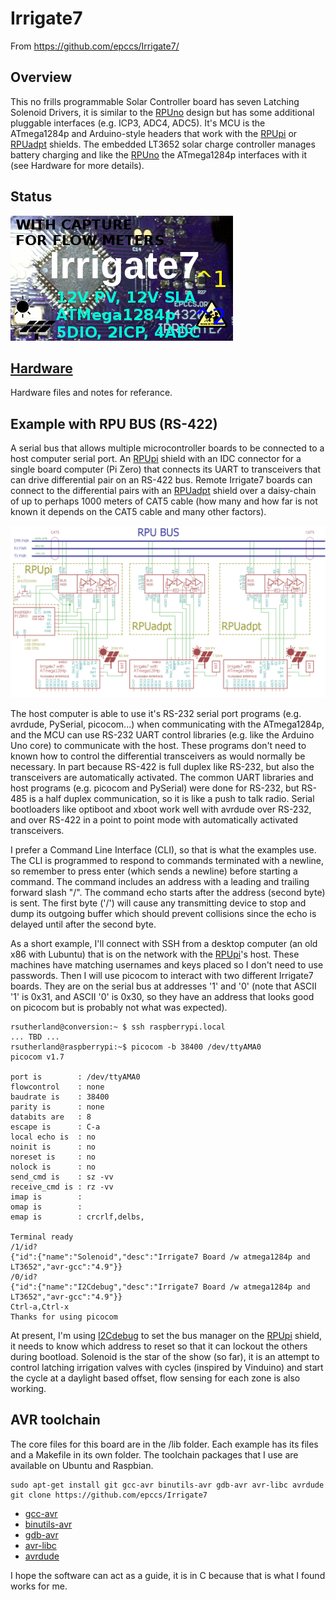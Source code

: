 # Irrigate7 

From <https://github.com/epccs/Irrigate7/>

## Overview

This no frills programmable Solar Controller board has seven Latching Solenoid Drivers, it is similar to the [RPUno] design but has some additional pluggable interfaces (e.g. ICP3, ADC4, ADC5). It's MCU is the ATmega1284p and Arduino-style headers that work with the [RPUpi] or [RPUadpt] shields. The embedded LT3652 solar charge controller manages battery charging and like the [RPUno] the ATmega1284p interfaces with it (see Hardware for more details).

[RPUno]: https://github.com/epccs/RPUno
[RPUpi]: https://github.com/epccs/RPUpi
[RPUadpt]: https://github.com/epccs/RPUadpt

## Status

![Status](./Hardware/status_icon.png "Status")

## [Hardware](./Hardware)

Hardware files and notes for referance.

## Example with RPU BUS (RS-422)

A serial bus that allows multiple microcontroller boards to be connected to a host computer serial port. An [RPUpi] shield with an IDC connector for a single board computer (Pi Zero) that connects its UART to transceivers that can drive differential pair on an RS-422 bus. Remote Irrigate7 boards can connect to the differential pairs with an [RPUadpt] shield over a daisy-chain of up to perhaps 1000 meters of CAT5 cable (how many and how far is not known it depends on the CAT5 cable and many other factors). 

![MultiDrop](./Hardware/Documents/MultiDrop.png "RPUno MultiDrop")

The host computer is able to use it's RS-232 serial port programs (e.g. avrdude, PySerial, picocom...) when communicating with the ATmega1284p, and the MCU can use RS-232 UART control libraries (e.g. like the Arduino Uno core) to communicate with the host. These programs don't need to known how to control the differential transceivers as would normally be necessary. In part because RS-422 is full duplex like RS-232, but also the transceivers are automatically activated. The common UART libraries and host programs (e.g. picocom and PySerial) were done for RS-232, but RS-485 is a half duplex communication, so it is like a push to talk radio. Serial bootloaders like optiboot and xboot work well with avrdude over RS-232, and over RS-422 in a point to point mode with automatically activated transceivers. 

I prefer a Command Line Interface (CLI), so that is what the examples use. The CLI is programmed to respond to commands terminated with a newline, so remember to press enter (which sends a newline) before starting a command. The command includes an address with a leading and trailing forward slash "/". The command echo starts after the address (second byte) is sent. The first byte ('/') will cause any transmitting device to stop and dump its outgoing buffer which should prevent collisions since the echo is delayed until after the second byte. 

As a short example, I'll connect with SSH from a desktop computer (an old x86 with Lubuntu) that is on the network with the [RPUpi]'s host. These machines have matching usernames and keys placed so I don't need to use passwords. Then I will use picocom to interact with two different Irrigate7 boards. They are on the serial bus at addresses '1' and '0' (note that ASCII '1' is 0x31, and ASCII '0' is 0x30, so they have an address that looks good on picocom but is probably not what was expected).  

```
rsutherland@conversion:~ $ ssh raspberrypi.local
... TBD ...
rsutherland@raspberrypi:~$ picocom -b 38400 /dev/ttyAMA0
picocom v1.7

port is        : /dev/ttyAMA0
flowcontrol    : none
baudrate is    : 38400
parity is      : none
databits are   : 8
escape is      : C-a
local echo is  : no
noinit is      : no
noreset is     : no
nolock is      : no
send_cmd is    : sz -vv
receive_cmd is : rz -vv
imap is        :
omap is        :
emap is        : crcrlf,delbs,

Terminal ready
/1/id?
{"id":{"name":"Solenoid","desc":"Irrigate7 Board /w atmega1284p and LT3652","avr-gcc":"4.9"}}
/0/id?
{"id":{"name":"I2Cdebug","desc":"Irrigate7 Board /w atmega1284p and LT3652","avr-gcc":"4.9"}}
Ctrl-a,Ctrl-x 
Thanks for using picocom
```

At present, I'm using [I2Cdebug] to set the bus manager on the [RPUpi] shield, it needs to know which address to reset so that it can lockout the others during bootload. Solenoid is the star of the show (so far), it is an attempt to control latching irrigation valves with cycles (inspired by Vinduino) and start the cycle at a daylight based offset, flow sensing for each zone is also working.

[I2Cdebug]: ./i2c-debug

## AVR toolchain

The core files for this board are in the /lib folder. Each example has its files and a Makefile in its own folder. The toolchain packages that I use are available on Ubuntu and Raspbian. 

```
sudo apt-get install git gcc-avr binutils-avr gdb-avr avr-libc avrdude
git clone https://github.com/epccs/Irrigate7
```

* [gcc-avr](http://packages.ubuntu.com/search?keywords=gcc-avr)
* [binutils-avr](http://packages.ubuntu.com/search?keywords=binutils-avr)
* [gdb-avr](http://packages.ubuntu.com/search?keywords=gdb-avr)
* [avr-libc](http://packages.ubuntu.com/search?keywords=avr-libc)
* [avrdude](http://packages.ubuntu.com/search?keywords=avrdude)

I hope the software can act as a guide, it is in C because that is what I found works for me.
